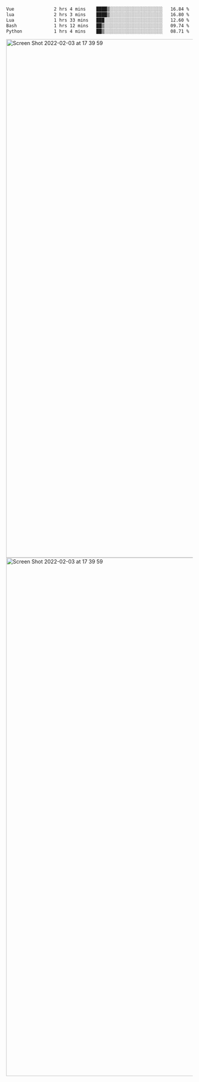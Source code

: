 <!--START_SECTION:waka-->

```txt
Vue               2 hrs 4 mins    ████▒░░░░░░░░░░░░░░░░░░░░   16.84 %
lua               2 hrs 3 mins    ████▒░░░░░░░░░░░░░░░░░░░░   16.80 %
Lua               1 hrs 33 mins   ███░░░░░░░░░░░░░░░░░░░░░░   12.60 %
Bash              1 hrs 12 mins   ██▒░░░░░░░░░░░░░░░░░░░░░░   09.74 %
Python            1 hrs 4 mins    ██▒░░░░░░░░░░░░░░░░░░░░░░   08.71 %
```

<!--END_SECTION:waka-->

<img width="1400" alt="Screen Shot 2022-02-03 at 17 39 59" src="https://user-images.githubusercontent.com/45716542/152387304-f2b60485-53a6-4f4b-a818-5cefb1b0c0ae.png">
<img width="1400" alt="Screen Shot 2022-02-03 at 17 39 59" src="https://user-images.githubusercontent.com/45716542/152387273-ea5cdf21-2a45-44da-8bef-00c1763b1d42.png">
